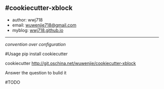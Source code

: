 #cookiecutter-xblock
---

*  author: wwj718
*  email: <wuwenjie718@gmail.com>
*  myblog: [wwj718.github.io](wwj718.github.io)

---

*convention over configuration*


#Usage
pip install cookiecutter

cookiecutter http://git.oschina.net/wuwenjie/cookiecutter-xblock

Answer the question to bulid it

#TODO